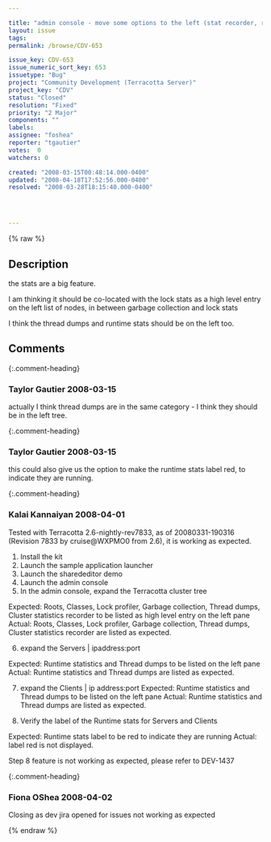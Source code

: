```yaml
---

title: "admin console - move some options to the left (stat recorder, runtime stats)"
layout: issue
tags: 
permalink: /browse/CDV-653

issue_key: CDV-653
issue_numeric_sort_key: 653
issuetype: "Bug"
project: "Community Development (Terracotta Server)"
project_key: "CDV"
status: "Closed"
resolution: "Fixed"
priority: "2 Major"
components: ""
labels: 
assignee: "foshea"
reporter: "tgautier"
votes:  0
watchers: 0

created: "2008-03-15T00:48:14.000-0400"
updated: "2008-04-18T17:52:56.000-0400"
resolved: "2008-03-28T18:15:40.000-0400"




---
```


{% raw %}

## Description

<div markdown="1" class="description">

the stats are a big feature.  

I am thinking it should be co-located with the lock stats as a high level entry on the left list of nodes, in between garbage collection and lock stats

I think the thread dumps and runtime stats should be on the left too.

</div>

## Comments


{:.comment-heading}
### **Taylor Gautier** <span class="date">2008-03-15</span>

<div markdown="1" class="comment">

actually I think thread dumps are in the same category - I think they should be in the left tree.


</div>


{:.comment-heading}
### **Taylor Gautier** <span class="date">2008-03-15</span>

<div markdown="1" class="comment">

this could also give us the option to make the runtime stats label red, to indicate they are running.

</div>


{:.comment-heading}
### **Kalai Kannaiyan** <span class="date">2008-04-01</span>

<div markdown="1" class="comment">

Tested with Terracotta 2.6-nightly-rev7833, as of 20080331-190316 (Revision 7833 by cruise@WXPMO0 from 2.6), it is working as expected.

1. Install the kit
2. Launch the sample application launcher
3. Launch the sharededitor demo
4. Launch the admin console
5. In the admin console, expand the Terracotta cluster tree

Expected: Roots, Classes, Lock profiler, Garbage collection, Thread dumps, Cluster statistics recorder to be listed as high level entry on the left pane
Actual: Roots, Classes, Lock profiler, Garbage collection, Thread dumps, Cluster statistics recorder are listed as expected.

6. expand the Servers | ipaddress:port

Expected: Runtime statistics and Thread dumps to be listed on the left pane
Actual:  Runtime statistics and Thread dumps are listed as expected.

7. expand the Clients | ip address:port
Expected: Runtime statistics and Thread dumps to be listed on the left pane
Actual:  Runtime statistics and Thread dumps are listed as expected.

8. Verify the label of the Runtime stats for Servers and Clients

Expected: Runtime stats label to be red to indicate they are running
Actual: label red is not displayed.

Step 8 feature is not working as expected, please refer to DEV-1437




</div>


{:.comment-heading}
### **Fiona OShea** <span class="date">2008-04-02</span>

<div markdown="1" class="comment">

Closing as dev jira opened for issues not working as expected

</div>



{% endraw %}
